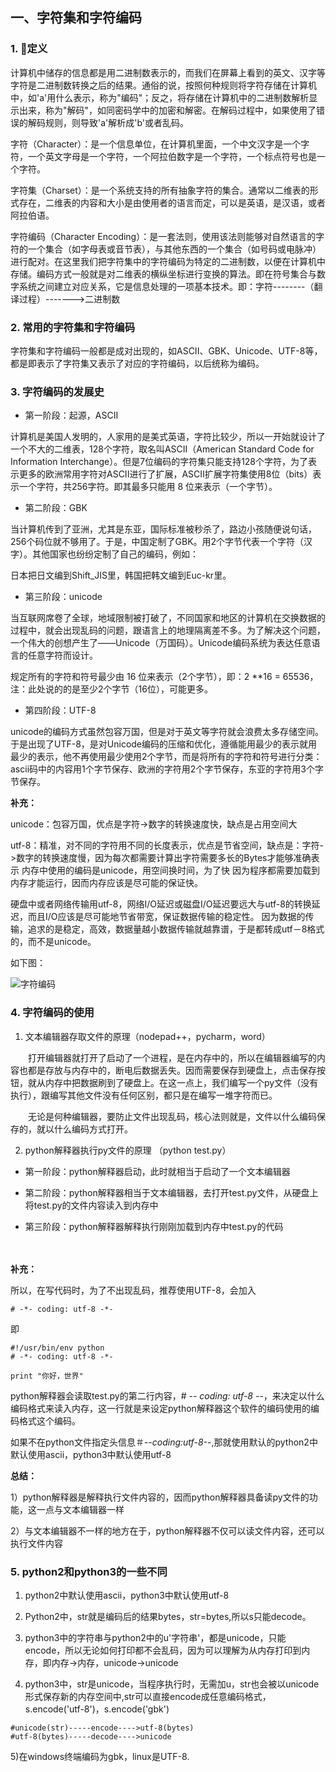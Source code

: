 

## 一、字符集和字符编码
### 1. 定义

计算机中储存的信息都是用二进制数表示的，而我们在屏幕上看到的英文、汉字等字符是二进制数转换之后的结果。通俗的说，按照何种规则将字符存储在计算机中，如'a'用什么表示，称为"编码"；反之，将存储在计算机中的二进制数解析显示出来，称为"解码"，如同密码学中的加密和解密。在解码过程中，如果使用了错误的解码规则，则导致'a'解析成'b'或者乱码。

字符（Character）：是一个信息单位，在计算机里面，一个中文汉字是一个字符，一个英文字母是一个字符，一个阿拉伯数字是一个字符，一个标点符号也是一个字符。

字符集（Charset）：是一个系统支持的所有抽象字符的集合。通常以二维表的形式存在，二维表的内容和大小是由使用者的语言而定，可以是英语，是汉语，或者阿拉伯语。

字符编码（Character Encoding）：是一套法则，使用该法则能够对自然语言的字符的一个集合（如字母表或音节表），与其他东西的一个集合（如号码或电脉冲）进行配对。在这里我们把字符集中的字符编码为特定的二进制数，以便在计算机中存储。编码方式一般就是对二维表的横纵坐标进行变换的算法。即在符号集合与数字系统之间建立对应关系，它是信息处理的一项基本技术。即：字符--------（翻译过程）------->二进制数

 

### 2. 常用的字符集和字符编码
字符集和字符编码一般都是成对出现的，如ASCII、GBK、Unicode、UTF-8等，都是即表示了字符集又表示了对应的字符编码，以后统称为编码。

 

### 3. 字符编码的发展史
* 第一阶段：起源，ASCII

计算机是美国人发明的，人家用的是美式英语，字符比较少，所以一开始就设计了一个不大的二维表，128个字符，取名叫ASCII（American Standard Code for Information Interchange）。但是7位编码的字符集只能支持128个字符，为了表示更多的欧洲常用字符对ASCII进行了扩展，ASCII扩展字符集使用8位（bits）表示一个字符，共256字符。即其最多只能用 8 位来表示（一个字节）。

  

* 第二阶段：GBK

当计算机传到了亚洲，尤其是东亚，国际标准被秒杀了，路边小孩随便说句话，256个码位就不够用了。于是，中国定制了GBK。用2个字节代表一个字符（汉字）。其他国家也纷纷定制了自己的编码，例如：

日本把日文编到Shift_JIS里，韩国把韩文编到Euc-kr里。

 

* 第三阶段：unicode　　

当互联网席卷了全球，地域限制被打破了，不同国家和地区的计算机在交换数据的过程中，就会出现乱码的问题，跟语言上的地理隔离差不多。为了解决这个问题，一个伟大的创想产生了——Unicode（万国码）。Unicode编码系统为表达任意语言的任意字符而设计。　　

规定所有的字符和符号最少由 16 位来表示（2个字节），即：2 **16 = 65536，注：此处说的的是至少2个字节（16位），可能更多。

 

* 第四阶段：UTF-8

unicode的编码方式虽然包容万国，但是对于英文等字符就会浪费太多存储空间。于是出现了UTF-8，是对Unicode编码的压缩和优化，遵循能用最少的表示就用最少的表示，他不再使用最少使用2个字节，而是将所有的字符和符号进行分类：ascii码中的内容用1个字节保存、欧洲的字符用2个字节保存，东亚的字符用3个字节保存。

 

**补充：**

unicode：包容万国，优点是字符->数字的转换速度快，缺点是占用空间大

utf-8：精准，对不同的字符用不同的长度表示，优点是节省空间，缺点是：字符->数字的转换速度慢，因为每次都需要计算出字符需要多长的Bytes才能够准确表示
内存中使用的编码是unicode，用空间换时间，为了快
因为程序都需要加载到内存才能运行，因而内存应该是尽可能的保证快。

硬盘中或者网络传输用utf-8，网络I/O延迟或磁盘I/O延迟要远大与utf-8的转换延迟，而且I/O应该是尽可能地节省带宽，保证数据传输的稳定性。
因为数据的传输，追求的是稳定，高效，数据量越小数据传输就越靠谱，于是都转成utf－8格式的，而不是unicode。
 

如下图：


![字符编码][1]


### 4. 字符编码的使用
1) 文本编辑器存取文件的原理（nodepad++，pycharm，word）

　　打开编辑器就打开了启动了一个进程，是在内存中的，所以在编辑器编写的内容也都是存放与内存中的，断电后数据丢失。因而需要保存到硬盘上，点击保存按钮，就从内存中把数据刷到了硬盘上。在这一点上，我们编写一个py文件（没有执行），跟编写其他文件没有任何区别，都只是在编写一堆字符而已。

　　无论是何种编辑器，要防止文件出现乱码，核心法则就是，文件以什么编码保存的，就以什么编码方式打开。

 

2) python解释器执行py文件的原理 （python test.py）

* 第一阶段：python解释器启动，此时就相当于启动了一个文本编辑器

* 第二阶段：python解释器相当于文本编辑器，去打开test.py文件，从硬盘上将test.py的文件内容读入到内存中

* 第三阶段：python解释器解释执行刚刚加载到内存中test.py的代码

　　

**补充：**

所以，在写代码时，为了不出现乱码，推荐使用UTF-8，会加入 

```
# -*- coding: utf-8 -*-
```

即

```
#!/usr/bin/env python
# -*- coding: utf-8 -*-
  
print "你好，世界"
```

 python解释器会读取test.py的第二行内容，# -*- coding: utf-8 -*-，来决定以什么编码格式来读入内存，这一行就是来设定python解释器这个软件的编码使用的编码格式这个编码。

如果不在python文件指定头信息＃-*-coding:utf-8-*-,那就使用默认的python2中默认使用ascii，python3中默认使用utf-8

 

**总结：**

1）python解释器是解释执行文件内容的，因而python解释器具备读py文件的功能，这一点与文本编辑器一样

2）与文本编辑器不一样的地方在于，python解释器不仅可以读文件内容，还可以执行文件内容

 

### 5. python2和python3的一些不同

1) python2中默认使用ascii，python3中默认使用utf-8

2) Python2中，str就是编码后的结果bytes，str=bytes,所以s只能decode。

3) python3中的字符串与python2中的u'字符串'，都是unicode，只能encode，所以无论如何打印都不会乱码，因为可以理解为从内存打印到内存，即内存->内存，unicode->unicode

4) python3中，str是unicode，当程序执行时，无需加u，str也会被以unicode形式保存新的内存空间中,str可以直接encode成任意编码格式，s.encode('utf-8')，s.encode('gbk')

```
#unicode(str)-----encode---->utf-8(bytes)
#utf-8(bytes)-----decode---->unicode
```

5)在windows终端编码为gbk，linux是UTF-8.


  [1]: /img/bVPnj3